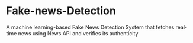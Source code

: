 # Fake-news-Detection
A machine learning-based Fake News Detection System that fetches real-time news using News API and verifies its authenticity
